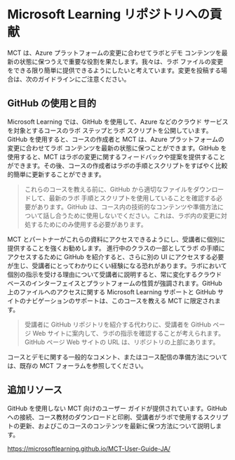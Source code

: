 ﻿# Microsoft Learning リポジトリへの貢献

MCT は、Azure プラットフォームの変更に合わせてラボとデモ コンテンツを最新の状態に保つうえで重要な役割を果たします。我々は、ラボ ファイルの変更をできる限り簡単に提供できるようにしたいと考えています。変更を投稿する場合は、次のガイドラインにご注意ください。

## GitHub の使用と目的

Microsoft Learning では、GitHub を使用して、Azure などのクラウド サービスを対象とするコースのラボ ステップとラボ スクリプトを公開しています。GitHub を使用すると、コースの作成者と MCT は、Azure プラットフォームの変更に合わせてラボ コンテンツを最新の状態に保つことができます。GitHub を使用すると、MCT はラボの変更に関するフィードバックや提案を提供することができます。その後、コースの作成者はラボの手順とスクリプトをすばやく比較的簡単に更新することができます。

> これらのコースを教える前に、GitHub から適切なファイルをダウンロードして、最新のラボ 手順とスクリプトを使用していることを確認する必要があります。GitHub は、コース内の技術的なコンテンツや準備方法について話し合うために使用しないでください。これは、ラボ内の変更に対処するためにのみ使用する必要があります。

MCT とパートナーがこれらの資料にアクセスできるようにし、受講者に個別に提供することを強くお勧めします。  進行中のクラスの一部としてラボ の手順にアクセスするために GitHub を紹介すると、さらに別の UI にアクセスする必要が生じ、受講者にとってわかりにくい経験になる恐れがあります。ラボにおいて個別の指示を受ける理由について受講者に説明すると、常に変化するクラウド ベースのインターフェイスとプラットフォームの性質が強調されます。GitHub 上のファイルへのアクセスに関する Microsoft Learning サポートと GitHub サイトのナビゲーションのサポートは、このコースを教える MCT に限定されます。

> 受講者に GitHub リポジトリを紹介する代わりに、受講者を GitHub ページ Web サイトに案内して、ラボの指示を確認することが考えられます。GitHub ページ Web サイトの URL は、リポジトリの上部にあります。

コースとデモに関する一般的なコメント、またはコース配信の準備方法については、既存の MCT フォーラムを参照してください。

## 追加リソース

GitHub を使用しない MCT 向けのユーザー ガイドが提供されています。GitHub への接続、コース教材のダウンロードと印刷、受講者がラボで使用するスクリプトの更新、およびこのコースのコンテンツを最新に保つ方法について説明します。

<https://microsoftlearning.github.io/MCT-User-Guide-JA/>
